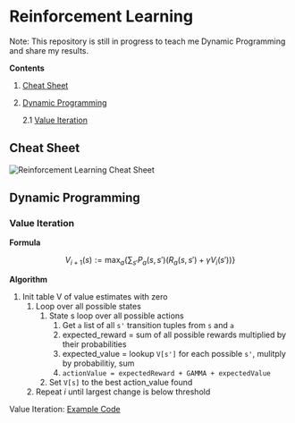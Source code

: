 # Reinforcement Learning

Note: This repository is still in progress to teach me Dynamic Programming and share my results.

**Contents**

1. [Cheat Sheet](#cheat_sheet)
2. [Dynamic Programming](#dynamic_programming)

   2.1 [Value Iteration](#value_iteration)

## <a name="cheat_sheet"></a>Cheat Sheet

![Reinforcement Learning Cheat Sheet](media/reinforcement_learning-overview.png "Reinforcement Learning Cheat Sheet")

## <a name="dynamic_programming"></a>Dynamic Programming

### <a name="value_iteration"></a>Value Iteration

**Formula**

$$V_{i+1}(s) := \max_a \left\{ \sum_{s'} P_a(s,s') \left( R_a(s,s') + \gamma V_i(s') \right) \right\}$$

**Algorithm**

1. Init table V of value estimates with zero
   1. Loop over all possible states
      1. State s loop over all possible actions
         1. Get `a` list of all `s'` transition tuples from `s` and `a`
         2. expected_reward = sum of all possible rewards multiplied by their probabilities
         3. expected_value = lookup `V[s']` for each possible `s'`, mulitply by probabilitiy, sum
         4. `actionValue = expectedReward + GAMMA + expectedValue`
      2. Set `V[s]` to the best action_value found
   2. Repeat _i_ until largest change is below threshold

Value Iteration:
[Example Code](https://github.com/comnGuy/reinforcement-learning/tree/master/dynamic_programming/value_iteration)
